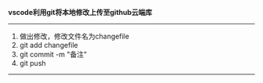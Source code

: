 **vscode利用git将本地修改上传至github云端库**

---

1. 做出修改，修改文件名为changefile
2. git add changefile
3. git commit -m "备注"
4. git push

---